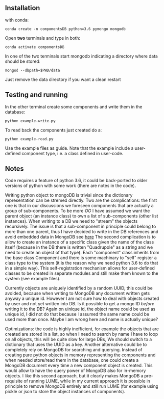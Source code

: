 Installation
------------

with conda:
```
conda create -n componentsDB python=3.6 pymongo mongodb
```

Open **two** terminals and type in both:
```
conda activate componentsDB
```

In one of the two terminals start mongodb indicating a directory where
data should be stored:
```
mongod --dbpath=$PWD/data
```
Just remove the data directory if you want a clean restart

Testing and running
-------------------
In the other terminal create some components and write them in the
database:
```
python example-write.py
```

To read back the components just created do a:
```
python example-read.py
```

Use the example files as guide. Note that the example include a
user-defined component type, i.e. a class defined in user-code. 

Notes
-----
Code requires a feature of python 3.6, it could be back-ported to older
versions of python with some work (there are notes in the code).

Writing python object to mongoDB is trivial since the dictionary
representation can be stremed directly. Two are the complications: 
the first one is that in our discussions we foreseen components that are 
actually a group of sub-components.
To be more *OO* I have assumed we want the parent object (an instance class) to
own a list of sub-components (other list instances). When writing to a DB
we need to "stream" the objects recursively. The issue is that a
sub-component in principle could belong to more than one parent, thus I
have decided to write in the DB references and avoid embedded data
in MongoDB see
[here](https://docs.mongodb.com/manual/core/data-modeling-introduction/#document-structure)
The second complication is to allow to create an instance of 
a specific class given the name of the class itself (because in the DB there is
written "Quadrupole" as a string and we need to create an object of that
type). Each "component" class inherits from the base class Component and
there is some machinary to "self" register a class type to the system (it
is the reason why we need python 3.6 to do that in a simple way). This
self-registration mechanism allows for user-defined classes to be created
in separate modules and still make them known to the system (see example
files).

Currently objects are uniquely identified by a random UUID, this could be
avoided, because when writing to MongoDB any document written
gets anyway a unique id. However I am not sure how to deal with objects created
by user and not yet written into DB.
Is it possible to get a mongo ID *before* writing it to the DB?
Again on uinique id, the object name could be used as unique id, I did not
do that because I assumed the same name could be used more than once.
Maybe I am wrong here and name is actually unique?

Optimizations: the code is highly inefficient, for example the objects
that are created are stored in a list, so when I need to search by name I
have to loop on all objects, this will be quite slow for large DBs, We
should switch to a dictionary that uses the UUID as a key.
Another alternative could be to completely rely on MongoDB for searching
and querying. Instead of creating pure python objects in memory
representing the components and when needed store/read them in the
database, one could create a MongoDB document every time a new component
object is created. This would allow to have the query power of MongoDB
also for in-memory objects. I like this second approach, but it clearly
makes MongoDB a pre-requisite of running LUME, while in my current
approach it is possible in principle to remove MongoDB entirely and still
run LUME (for example using pickle or json to store the object instances
of components).
